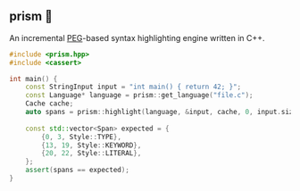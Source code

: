 prism 🌈️
--------

An incremental [PEG](https://en.wikipedia.org/wiki/Parsing_expression_grammar)-based syntax highlighting engine written in C++.

```cpp
#include <prism.hpp>
#include <cassert>

int main() {
    const StringInput input = "int main() { return 42; }";
    const Language* language = prism::get_language("file.c");
    Cache cache;
    auto spans = prism::highlight(language, &input, cache, 0, input.size());
    
    const std::vector<Span> expected = {
        {0, 3, Style::TYPE},
        {13, 19, Style::KEYWORD},
        {20, 22, Style::LITERAL},
    };
    assert(spans == expected);
}
```
